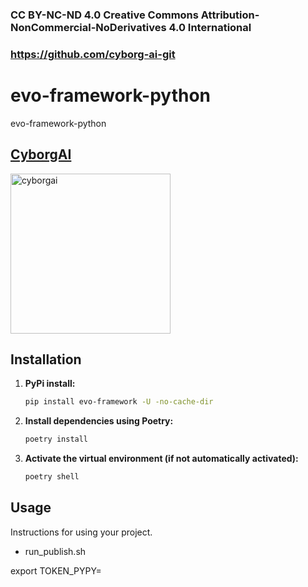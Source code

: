 ### CC BY-NC-ND 4.0 Creative Commons Attribution-NonCommercial-NoDerivatives 4.0 International          

### https://github.com/cyborg-ai-git                                                      

# evo-framework-python

evo-framework-python

## [CyborgAI](https://cyborgai.fly.dev) 

<img src="https://cyborgai.fly.dev/assets/images/appiconpreview.png" alt="cyborgai" width="256" height="256">

## Installation

1. **PyPi install:**

    ```bash
    pip install evo-framework -U -no-cache-dir
    ```

2. **Install dependencies using Poetry:**

    ```bash
    poetry install
    ```

3. **Activate the virtual environment (if not automatically activated):**

    ```bash
    poetry shell
    ```

## Usage

Instructions for using your project.

- run_publish.sh 

 export TOKEN_PYPY=